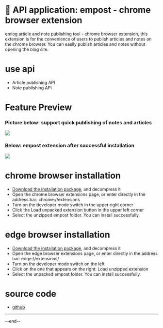 # &#x1f352; API application: empost - chrome browser extension

emlog article and note publishing tool - chrome browser extension, this extension is for the convenience of users to publish articles and notes on the chrome browser. You can easily publish articles and notes without opening the blog site.

# use api

- Article publishing API
- Note publishing API

# Feature Preview

### Picture below: support quick publishing of notes and articles

[![](https://oss.emlog.net/img/empost/empost-01.jpg)](https://oss.emlog.net/img/empost/empost-01.jpg)

### Below: empost extension after successful installation

[![](https://oss.emlog.net/img/empost/empost-02.jpg)](https://oss.emlog.net/img/empost/empost-02.jpg)

# chrome browser installation

- [Download the installation package](https://github.com/emlog/empost/releases/download/v0.0.3/empost.zip), and decompress it
- Open the chrome browser extensions page, or enter directly in the address bar: chrome://extensions
- Turn on the developer mode switch in the upper right corner
- Click the Load unpacked extension button in the upper left corner
- Select the unzipped empost folder. You can install successfully.

# edge browser installation

- [Download the installation package](https://github.com/emlog/empost/releases/download/v0.0.3/empost.zip), and decompress it
- Open the edge browser extensions page, or enter directly in the address bar: edge://extensions/
- Turn on the developer mode switch on the left
- Click on the one that appears on the right: Load unzipped extension
- Select the unpacked empost folder. You can install successfully.

# source code

- [github](https://github.com/emlog/empost)

---

--end--


